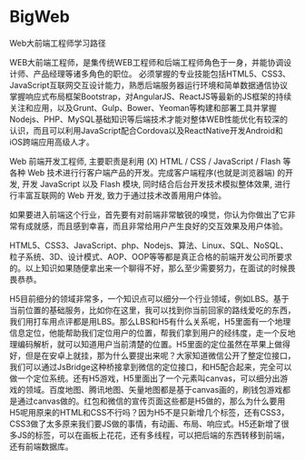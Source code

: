 # BigWeb
Web大前端工程师学习路径

WEB大前端工程师，是集传统WEB工程师和后端工程师角色于一身，并能协调设计师、产品经理等诸多角色的职位。
必须掌握的专业技能包括HTML5、CSS3、JavaScript互联网交互设计能力，熟悉后端服务器运行环境和简单数据通信协议掌握响应式布局框架Bootstrap，对AngularJS、ReactJS等最新的JS框架的持续关注和应用，以及Grunt、Gulp、Bower、Yeoman等构建和部署工具并掌握Nodejs、PHP、MySQL基础知识等后端技术才能对整体WEB性能优化有较深的认识，而且可以利用JavaScript配合Cordova以及ReactNative开发Android和iOS跨端应用高级人才。

Web 前端开发⼯程师, 主要职责是利用 (X) HTML / CSS / JavaScript / Flash 等各种 Web 技术进⾏行客户端产品的开发。完成客户端程序(也就是浏览器端) 的开发, 开发 JavaScript 以及 Flash 模块, 同时结合后台开发技术模拟整体效果, 进⾏行丰富互联网的 Web 开发, 致⼒于通过技术改善⽤用户体验。

如果要进入前端这个行业，首先要有对前端非常敏锐的嗅觉，你认为你做出了它非常有成就感，而且感到幸喜，而且非常给用户产生良好的交互效果及用户体验。

HTML5、CSS3、JavaScript、php、Nodejs、算法、Linux、SQL、NoSQL、粒子系统、3D、设计模式、AOP、OOP等等都是真正合格的前端开发公司所要求的。以上知识如果随便拿出来一个聊得不好，那么至少需要努力，在面试的时候畏畏恭恭。

H5目前细分的领域非常多，一个知识点可以细分一个行业领域，例如LBS。基于当前位置的基础服务，比如你在这里，我可以找到你当前回家的路线爱吃的东西，我们用打车用点评都是用LBS。那么LBS和H5有什么关系呢，H5里面有一个地理信息定位，他能帮助我们定位用户的位置，帮我们拿到用户的经纬度，走一个反地理编码解析，就可以知道用户当前清楚的位置。H5里面的定位虽然在苹果上做得好，但是在安卓上就挂，那为什么要提出来呢？大家知道微信公开了整定位接口，我们可以通过JsBridge这种桥接拿到微信的定位接口，和H5配合起来，完全可以做一个定位系统。还有H5游戏，H5里面出了一个元素叫canvas，可以细分出游戏的领域。百度地图、腾讯地图、矢量地图都是基于canvas画的，刷钱包游戏都是通过canvas做的。红包和微信的宣传页面这些都是H5做的，那么为什么要用H5呢用原来的HTML和CSS不行吗？因为H5不是只新增几个标签，还有CSS3，CSS3做了太多原来我们要JS做的事情，有动画、布局、响应式。H5还新增了很多JS的标签，可以在画板上花花，还有多线程，可以把后端的东西转移到前端，还有前端数据库。
